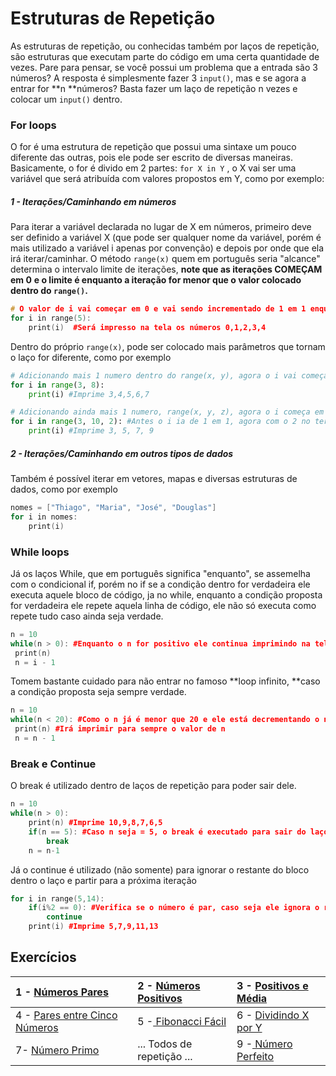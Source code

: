 # Estruturas de Repetição

As  estruturas de repetição, ou conhecidas também por laços de repetição, são estruturas que executam parte do código em uma certa quantidade de vezes. Pare para pensar, se você possui um problema que a entrada são 3 números? A resposta é simplesmente fazer 3 `input()`, mas e se agora a entrar for **n **números? Basta fazer um laço de repetição n vezes e colocar um `input()` dentro.

### For loops

O for é uma estrutura de repetição que possui uma sintaxe um pouco diferente das outras, pois ele pode ser escrito de diversas maneiras. Basicamente, o for é divido em 2 partes: `for X in Y` , o X vai ser uma variável que será atribuída com valores propostos em Y, como por exemplo:

##### 1 - Iterações/Caminhando em números

Para iterar a variável declarada no lugar de X em números, primeiro deve ser definido a variável X \(que pode ser qualquer nome da variável, porém é mais utilizado a variável i apenas por convenção\) e depois por onde que ela irá iterar/caminhar. O método `range(x)` quem em português seria "alcance" determina o intervalo limite de iterações, **note que as iterações COMEÇAM em 0** **e o limite é enquanto a iteração for menor que o valor colocado dentro do **`range()`**.**

```cpp
# O valor de i vai começar em 0 e vai sendo incrementado de 1 em 1 enquanto i < 5
for i in range(5):
    print(i)  #Será impresso na tela os números 0,1,2,3,4
```

Dentro do próprio `range(x)`, pode ser colocado mais parâmetros que tornam o laço for diferente, como por exemplo

```py
# Adicionando mais 1 numero dentro do range(x, y), agora o i vai começar em x e continua enquanto x < y
for i in range(3, 8):
    print(i) #Imprime 3,4,5,6,7

# Adicionando ainda mais 1 numero, range(x, y, z), agora o i começa em x, vai até y e vai pulando de z em z
for i in range(3, 10, 2): #Antes o i ia de 1 em 1, agora com o 2 no terceiro parâmetro ele irá de 2 em 2
    print(i) #Imprime 3, 5, 7, 9
```

##### 2 - Iterações/Caminhando em outros tipos de dados

Também é possível iterar em vetores, mapas e diversas estruturas de dados, como por exemplo

```cpp
nomes = ["Thiago", "Maria", "José", "Douglas"]
for i in nomes:
    print(i)
```

### **While loops**

Já os laços While, que em português significa "enquanto", se assemelha com o condicional if, porém no if se a condição dentro for verdadeira ele executa aquele bloco de código, ja no while, enquanto a condição proposta for verdadeira ele repete aquela linha de código, ele não só executa como repete tudo caso ainda seja verdade.

```cpp
n = 10
while(n > 0): #Enquanto o n for positivo ele continua imprimindo na tela e a cada iteração ele diminui uma unidade de n
 print(n)
 n = i - 1
```

Tomem bastante cuidado para não entrar no famoso **loop infinito, **caso a condição proposta seja sempre verdade.

```cpp
n = 10
while(n < 20): #Como o n já é menor que 20 e ele está decrementando o n, a condição de dentro SEMPRE será verdade
 print(n) #Irá imprimir para sempre o valor de n
 n = n - 1
```

### Break e Continue

O break é utilizado dentro de laços de repetição para poder sair dele.

```cpp
n = 10
while(n > 0):
    print(n) #Imprime 10,9,8,7,6,5
    if(n == 5): #Caso n seja = 5, o break é executado para sair do laço
        break
    n = n-1
```

Já o continue é utilizado \(não somente\)  para ignorar o restante do bloco dentro o laço e partir para a próxima iteração

```cpp
for i in range(5,14):
    if(i%2 == 0): #Verifica se o número é par, caso seja ele ignora o resto do código e vai para o próximo número
        continue
    print(i) #Imprime 5,7,9,11,13
```

## Exercícios

| 1 - [Números Pares](https://www.urionlinejudge.com.br/judge/pt/problems/view/1059) | 2 - [Números Positivos](https://www.urionlinejudge.com.br/judge/pt/problems/view/1060) | 3 - [Positivos e Média](https://www.urionlinejudge.com.br/judge/pt/problems/view/1064) |
| :--- | :--- | :--- |
| 4 - [Pares entre Cinco Números](https://www.urionlinejudge.com.br/judge/pt/problems/view/1065) | 5 -[ Fibonacci Fácil](https://www.urionlinejudge.com.br/judge/pt/problems/view/1151) | 6 - [Dividindo X por Y](https://www.urionlinejudge.com.br/judge/pt/problems/view/1116) |
| 7-   [Número Primo](https://www.urionlinejudge.com.br/judge/pt/problems/view/1165) | ... Todos de repetição ... | 9 -[ Número Perfeito](https://www.urionlinejudge.com.br/judge/pt/problems/view/1164) |



